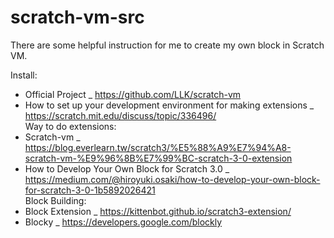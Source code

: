 # scratch-vm-src
There are some helpful instruction for me to create my own block in Scratch VM.  
  
Install:  
* Official Project _ https://github.com/LLK/scratch-vm  
* How to set up your development environment for making extensions _ https://scratch.mit.edu/discuss/topic/336496/  
Way to do extensions:  
* Scratch-vm _ https://blog.everlearn.tw/scratch3/%E5%88%A9%E7%94%A8-scratch-vm-%E9%96%8B%E7%99%BC-scratch-3-0-extension  
* How to Develop Your Own Block for Scratch 3.0 _ https://medium.com/@hiroyuki.osaki/how-to-develop-your-own-block-for-scratch-3-0-1b5892026421  
Block Building:  
* Block Extension _ https://kittenbot.github.io/scratch3-extension/  
* Blocky _ https://developers.google.com/blockly
